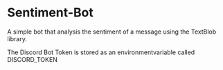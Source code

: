 # Sentiment-Bot
A simple bot that analysis the sentiment of a message using the TextBlob library.

The Discord Bot Token is stored as an environmentvariable called DISCORD_TOKEN  
